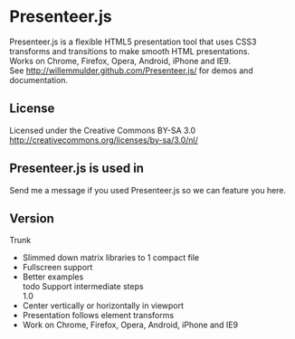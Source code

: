 Presenteer.js
============

Presenteer.js is a flexible HTML5 presentation tool that uses CSS3 transforms and transitions to make smooth HTML presentations.  
Works on Chrome, Firefox, Opera, Android, iPhone and IE9.  
See http://willemmulder.github.com/Presenteer.js/ for demos and documentation.

License
----------------
Licensed under the Creative Commons BY-SA 3.0  
http://creativecommons.org/licenses/by-sa/3.0/nl/

Presenteer.js is used in
----------------
Send me a message if you used Presenteer.js so we can feature you here.

Version
-----------------
Trunk  
+ Slimmed down matrix libraries to 1 compact file  
+ Fullscreen support  
+ Better examples  
todo Support intermediate steps  
1.0  
+ Center vertically or horizontally in viewport  
+ Presentation follows element transforms  
+ Work on Chrome, Firefox, Opera, Android, iPhone and IE9  
